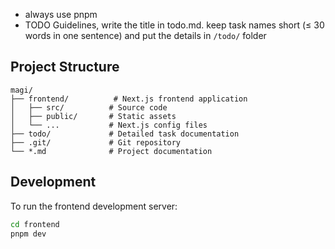 - always use pnpm
- TODO Guidelines, write the title in todo.md. keep task names short (≤ 30 words in one sentence) and put the details in `/todo/` folder

## Project Structure

```
magi/
├── frontend/          # Next.js frontend application
│   ├── src/          # Source code
│   ├── public/       # Static assets
│   └── ...           # Next.js config files
├── todo/             # Detailed task documentation
├── .git/             # Git repository
└── *.md              # Project documentation
```

## Development

To run the frontend development server:
```bash
cd frontend
pnpm dev
```
